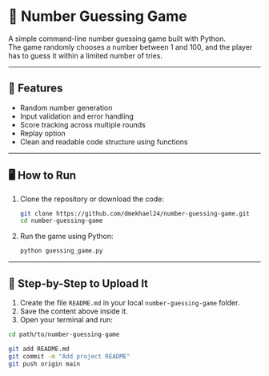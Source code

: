 # 🎯 Number Guessing Game

A simple command-line number guessing game built with Python.  
The game randomly chooses a number between 1 and 100, and the player has to guess it within a limited number of tries.

---

## 🚀 Features

- Random number generation
- Input validation and error handling
- Score tracking across multiple rounds
- Replay option
- Clean and readable code structure using functions

---

## 🖥️ How to Run

1. Clone the repository or download the code:
   ```bash
   git clone https://github.com/dmekhael24/number-guessing-game.git
   cd number-guessing-game

2. Run the game using Python:
   ```bash
   python guessing_game.py


---

## 🧩 Step-by-Step to Upload It

1. Create the file `README.md` in your local `number-guessing-game` folder.
2. Save the content above inside it.
3. Open your terminal and run:

```bash
cd path/to/number-guessing-game

git add README.md
git commit -m "Add project README"
git push origin main
